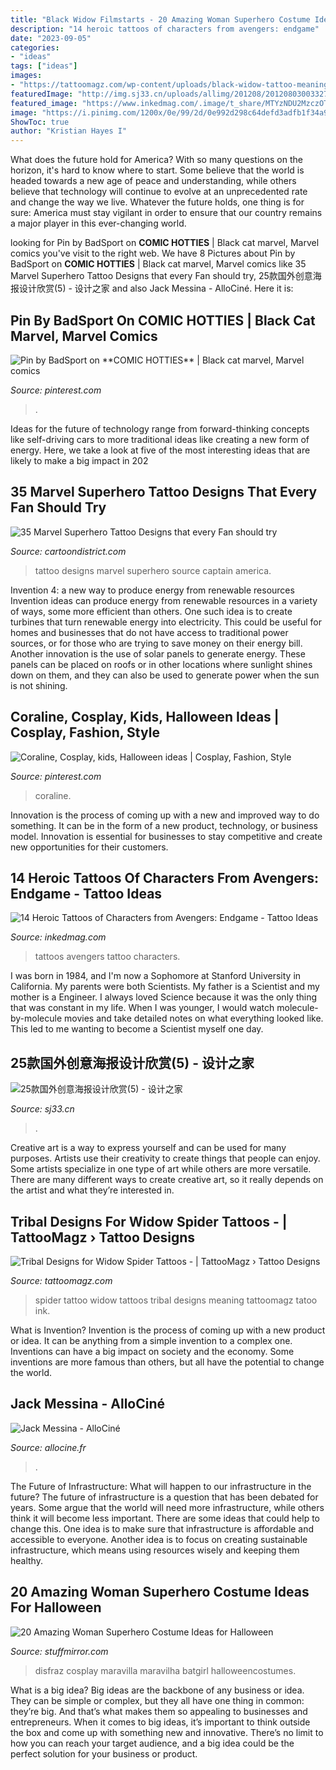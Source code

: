 ```yaml
---
title: "Black Widow Filmstarts - 20 Amazing Woman Superhero Costume Ideas For Halloween"
description: "14 heroic tattoos of characters from avengers: endgame"
date: "2023-09-05"
categories:
- "ideas"
tags: ["ideas"]
images:
- "https://tattoomagz.com/wp-content/uploads/black-widow-tattoo-meaning-spider-tattoos-89148.jpg"
featuredImage: "http://img.sj33.cn/uploads/allimg/201208/20120803003327940.jpg"
featured_image: "https://www.inkedmag.com/.image/t_share/MTYzNDU2MzczOTIzNzg0MDM0/avengers_endgame-fb.jpg"
image: "https://i.pinimg.com/1200x/0e/99/2d/0e992d298c64defd3adfb1f34a9ebd96.jpg"
ShowToc: true
author: "Kristian Hayes I"
---
```



What does the future hold for America? With so many questions on the horizon, it's hard to know where to start. Some believe that the world is headed towards a new age of peace and understanding, while others believe that technology will continue to evolve at an unprecedented rate and change the way we live. Whatever the future holds, one thing is for sure: America must stay vigilant in order to ensure that our country remains a major player in this ever-changing world.

	

		
looking for Pin by BadSport on **COMIC HOTTIES** | Black cat marvel, Marvel comics you've visit to the right web. We have 8 Pictures about Pin by BadSport on **COMIC HOTTIES** | Black cat marvel, Marvel comics like 35 Marvel Superhero Tattoo Designs that every Fan should try, 25款国外创意海报设计欣赏(5) - 设计之家 and also Jack Messina - AlloCiné. Here it is:
		
    
## Pin By BadSport On **COMIC HOTTIES** | Black Cat Marvel, Marvel Comics

<img loading=lazy src="https://i.pinimg.com/736x/a4/2b/ae/a42bae935b26d28153236a3bb2f69056.jpg" onerror="this.onerror=null;this.src='https://tse1.mm.bing.net/th?id=OIP.aIVt-doKNOSWpkHnVlboZQHaNK&amp;pid=15.1';" alt="Pin by BadSport on **COMIC HOTTIES** | Black cat marvel, Marvel comics">

_Source: pinterest.com_

>. 

	

Ideas for the future of technology range from forward-thinking concepts like self-driving cars to more traditional ideas like creating a new form of energy. Here, we take a look at five of the most interesting ideas that are likely to make a big impact in 202
    
## 35 Marvel Superhero Tattoo Designs That Every Fan Should Try

<img loading=lazy src="http://www.cartoondistrict.com/wp-content/uploads/2017/09/Marvel-Superhero-Tattoo-Designs-1.jpg" onerror="this.onerror=null;this.src='https://tse1.mm.bing.net/th?id=OIP.ryz6sVQ90xL6oC-iWLi_WQC7FN&amp;pid=15.1';" alt="35 Marvel Superhero Tattoo Designs that every Fan should try">

_Source: cartoondistrict.com_

>tattoo designs marvel superhero source captain america. 

	

Invention 4: a new way to produce energy from renewable resources
Invention ideas can produce energy from renewable resources in a variety of ways, some more efficient than others. One such idea is to create turbines that turn renewable energy into electricity. This could be useful for homes and businesses that do not have access to traditional power sources, or for those who are trying to save money on their energy bill. Another innovation is the use of solar panels to generate energy. These panels can be placed on roofs or in other locations where sunlight shines down on them, and they can also be used to generate power when the sun is not shining.

    
## Coraline, Cosplay, Kids, Halloween Ideas | Cosplay, Fashion, Style

<img loading=lazy src="https://i.pinimg.com/1200x/0e/99/2d/0e992d298c64defd3adfb1f34a9ebd96.jpg" onerror="this.onerror=null;this.src='https://tse1.mm.bing.net/th?id=OIP.KlJsNw2jS5CseYxyYg9p2wHaNK&amp;pid=15.1';" alt="Coraline, Cosplay, kids, Halloween ideas | Cosplay, Fashion, Style">

_Source: pinterest.com_

>coraline. 

	

Innovation is the process of coming up with a new and improved way to do something. It can be in the form of a new product, technology, or business model. Innovation is essential for businesses to stay competitive and create new opportunities for their customers.

    
## 14 Heroic Tattoos Of Characters From Avengers: Endgame - Tattoo Ideas

<img loading=lazy src="https://www.inkedmag.com/.image/t_share/MTYzNDU2MzczOTIzNzg0MDM0/avengers_endgame-fb.jpg" onerror="this.onerror=null;this.src='https://tse2.mm.bing.net/th?id=OIP.MZeXAZX926JxYhu7MxyFuwHaD4&amp;pid=15.1';" alt="14 Heroic Tattoos of Characters from Avengers: Endgame - Tattoo Ideas">

_Source: inkedmag.com_

>tattoos avengers tattoo characters. 

	

I was born in 1984, and I'm now a Sophomore at Stanford University in California. My parents were both Scientists. My father is a Scientist and my mother is a Engineer. I always loved Science because it was the only thing that was constant in my life. When I was younger, I would watch molecule-by-molecule movies and take detailed notes on what everything looked like. This led to me wanting to become a Scientist myself one day.

    
## 25款国外创意海报设计欣赏(5) - 设计之家

<img loading=lazy src="http://img.sj33.cn/uploads/allimg/201208/20120803003327940.jpg" onerror="this.onerror=null;this.src='https://tse4.mm.bing.net/th?id=OIP.YeVvCiwCITXKkA7n4CY-pwHaKd&amp;pid=15.1';" alt="25款国外创意海报设计欣赏(5) - 设计之家">

_Source: sj33.cn_

>. 

	

Creative art is a way to express yourself and can be used for many purposes. Artists use their creativity to create things that people can enjoy. Some artists specialize in one type of art while others are more versatile. There are many different ways to create creative art, so it really depends on the artist and what they’re interested in.

    
## Tribal Designs For Widow Spider Tattoos - | TattooMagz › Tattoo Designs

<img loading=lazy src="https://tattoomagz.com/wp-content/uploads/black-widow-tattoo-meaning-spider-tattoos-89148.jpg" onerror="this.onerror=null;this.src='https://tse3.mm.bing.net/th?id=OIP.8ZJuztQXleWsDS66hy1bmgHaP4&amp;pid=15.1';" alt="Tribal Designs for Widow Spider Tattoos - | TattooMagz › Tattoo Designs">

_Source: tattoomagz.com_

>spider tattoo widow tattoos tribal designs meaning tattoomagz tatoo ink. 

	

What is Invention?
Invention is the process of coming up with a new product or idea. It can be anything from a simple invention to a complex one. Inventions can have a big impact on society and the economy. Some inventions are more famous than others, but all have the potential to change the world.

    
## Jack Messina - AlloCiné

<img loading=lazy src="https://fr.web.img2.acsta.net/pictures/19/05/29/11/30/2354298.jpg" onerror="this.onerror=null;this.src='https://tse1.mm.bing.net/th?id=OIP.MuBeuDp-rXXw0ELfxO1hKgHaJ4&amp;pid=15.1';" alt="Jack Messina - AlloCiné">

_Source: allocine.fr_

>. 

	

The Future of Infrastructure: What will happen to our infrastructure in the future?
The future of infrastructure is a question that has been debated for years. Some argue that the world will need more infrastructure, while others think it will become less important. There are some ideas that could help to change this. One idea is to make sure that infrastructure is affordable and accessible to everyone. Another idea is to focus on creating sustainable infrastructure, which means using resources wisely and keeping them healthy.

    
## 20 Amazing Woman Superhero Costume Ideas For Halloween

<img loading=lazy src="https://www.stuffmirror.com/wp-content/uploads/2017/10/Adult-DC-Wonder-Woman-Costume.jpg" onerror="this.onerror=null;this.src='https://tse4.mm.bing.net/th?id=OIP.Z4IL5HmTGy8f5D9aDYVc6AHaLV&amp;pid=15.1';" alt="20 Amazing Woman Superhero Costume Ideas for Halloween">

_Source: stuffmirror.com_

>disfraz cosplay maravilla maravilha batgirl halloweencostumes. 

	

What is a big idea?
Big ideas are the backbone of any business or idea. They can be simple or complex, but they all have one thing in common: they’re big. And that’s what makes them so appealing to businesses and entrepreneurs. When it comes to big ideas, it’s important to think outside the box and come up with something new and innovative. There’s no limit to how you can reach your target audience, and a big idea could be the perfect solution for your business or product.


